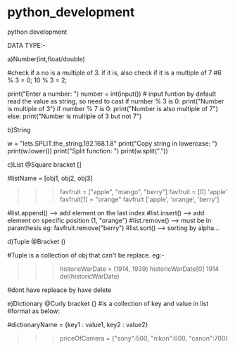 # python_development
python development

DATA TYPE:-

a)Number(int,float/double)

#check if a no is a multiple of 3. if it is, also check if it is a multiple of 7
#6 % 3 = 0; 10 % 3 = 2;

print("Enter a number: ")
number = int(input()) # input funtion by default read the value as string, so need to cast
if number % 3 is 0:
    print("Number is multiple of 3")
    if number % 7 is 0:
        print("Number is also multiple of 7")
    else:
        print("Number is multiple of 3 but not 7")


b)String

w = "lets.SPLIT.the_string.192.168.1.8"
print("Copy string in lowercase: ")
print(w.lower())
print("Split function: ")
print(w.split("."))

c)List  @Square bracket []

#listName = [obj1, obj2, obj3]
>>> favfruit = ["apple", "mango", "berry"]
>>> favfruit = [0]
    'apple'
>>> favfruit[1] = "orange"
>>> favfruit
    ['apple', 'orange', 'berry']
    
#list.append() --> add element on the last index
#list.insert() --> add element on specific position (1, "orange")
#list.remove() --> must be in paranthesis eg: favfruit.remove("berry")
#list.sort() --> sorting by alpha...

d)Tuple  @Bracket ()

#Tuple is a collection of obj that can't be replace.
eg:-
>>>historicWarDate = (1914, 1939)
>>>historicWarDate[0]
   1914
>>>del(historicWarDate)

#dont have repleace by have delete

e)Dictionary @Curly bracket {}
#is a collection of key and value in list
#format as below:

#dictionaryName = {key1 : value1, key2 : value2}

>>>priceOfCamera = {"sony":500, "nikon":600, "canon":700}
